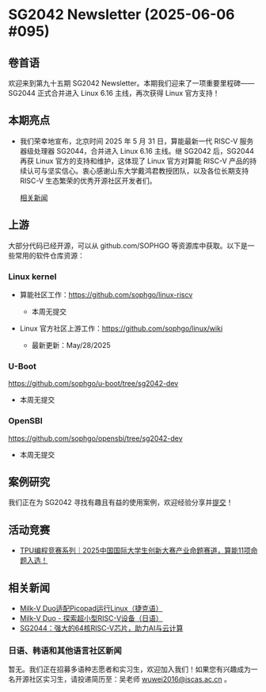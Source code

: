 # SG2042 Newsletter (2025-06-06 #095)

## 卷首语

欢迎来到第九十五期 SG2042 Newsletter。本期我们迎来了一项重要里程碑——SG2044 正式合并进入 Linux 6.16 主线，再次获得 Linux 官方支持！

## 本期亮点

+ 我们荣幸地宣布，北京时间 2025 年 5 月 31 日，算能最新一代 RISC-V 服务器级处理器 SG2044，合并进入 Linux 6.16 主线。继 SG2042 后，SG2044 再获 Linux 官方的支持和维护，这体现了 Linux 官方对算能 RISC-V 产品的持续认可与坚实信心。衷心感谢山东大学戴鸿君教授团队，以及各位长期支持 RISC-V 生态繁荣的优秀开源社区开发者们。

  [相关新闻](https://mp.weixin.qq.com/s/XSrXAbapeIM5RFdizF1bOA)

## 上游

大部分代码已经开源，可以从 github.com/SOPHGO 等资源库中获取。以下是一些常用的软件仓库资源：

### Linux kernel

+ 算能社区工作：https://github.com/sophgo/linux-riscv

  +  本周无提交

+ Linux 官方社区上游工作：https://github.com/sophgo/linux/wiki

  + 最新更新：May/28/2025


### U-Boot

https://github.com/sophgo/u-boot/tree/sg2042-dev

+ 本周无提交

### OpenSBI

https://github.com/sophgo/opensbi/tree/sg2042-dev 

+ 本周无提交

## 案例研究

我们正在为 SG2042 寻找有趣且有益的使用案例，欢迎经验分享并[提交](https://github.com/sophgocommunity/SG2042-Newsletter/pulls)！

## 活动竞赛

+ [TPU编程竞赛系列｜2025中国国际大学生创新大赛产业命题赛道，算能11项命题入选！][event-1]

[event-1]:https://mp.weixin.qq.com/s/TapB8Cng6N8difCM1TaSpQ

## 相关新闻

+ [Milk-V Duo适配Picopad运行Linux（捷克语）][news-1]
+ [Milk-V Duo - 探索超小型RISC-V设备（日语）][news-2]
+ [SG2044：强大的64核RISC-V芯片，助力AI与云计算][news-3]

[news-1]:https://x.com/veceratomas/status/1928100860615160183
[news-2]:https://qiita.com/___monta___/items/24f51ab190ed65aa0f73
[news-3]:https://www.reddit.com/r/RISCV/comments/1l3190y/sophgo_technology_newsletter/

### 日语、韩语和其他语言社区新闻

暂无。我们正在招募多语种志愿者和实习生，欢迎加入我们！如果您有兴趣成为一名开源社区实习生，请投递简历至：吴老师 [wuwei2016@iscas.ac.cn](mailto:wuwei2016@iscas.ac.cn) 。